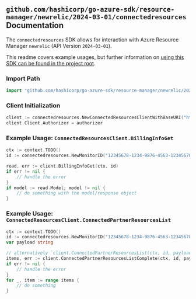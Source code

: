 
## `github.com/hashicorp/go-azure-sdk/resource-manager/newrelic/2024-03-01/connectedresources` Documentation

The `connectedresources` SDK allows for interaction with Azure Resource Manager `newrelic` (API Version `2024-03-01`).

This readme covers example usages, but further information on [using this SDK can be found in the project root](https://github.com/hashicorp/go-azure-sdk/tree/main/docs).

### Import Path

```go
import "github.com/hashicorp/go-azure-sdk/resource-manager/newrelic/2024-03-01/connectedresources"
```


### Client Initialization

```go
client := connectedresources.NewConnectedResourcesClientWithBaseURI("https://management.azure.com")
client.Client.Authorizer = authorizer
```


### Example Usage: `ConnectedResourcesClient.BillingInfoGet`

```go
ctx := context.TODO()
id := connectedresources.NewMonitorID("12345678-1234-9876-4563-123456789012", "example-resource-group", "monitorName")

read, err := client.BillingInfoGet(ctx, id)
if err != nil {
	// handle the error
}
if model := read.Model; model != nil {
	// do something with the model/response object
}
```


### Example Usage: `ConnectedResourcesClient.ConnectedPartnerResourcesList`

```go
ctx := context.TODO()
id := connectedresources.NewMonitorID("12345678-1234-9876-4563-123456789012", "example-resource-group", "monitorName")
var payload string

// alternatively `client.ConnectedPartnerResourcesList(ctx, id, payload)` can be used to do batched pagination
items, err := client.ConnectedPartnerResourcesListComplete(ctx, id, payload)
if err != nil {
	// handle the error
}
for _, item := range items {
	// do something
}
```
